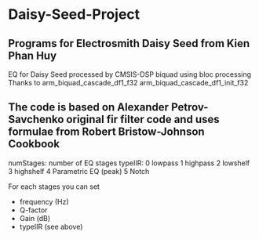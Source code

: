 # Daisy-Seed-Project
Programs for Electrosmith Daisy Seed from Kien Phan Huy
-----------------------------------------------------------------------
EQ for Daisy Seed processed by CMSIS-DSP biquad using bloc processing
Thanks to 
arm_biquad_cascade_df1_f32
arm_biquad_cascade_df1_init_f32

The code is based on Alexander Petrov-Savchenko original fir filter code
and uses formulae from Robert Bristow-Johnson Cookbook
-----------------------------------------------------------------------
numStages: number of EQ stages
typeIIR:
0 lowpass
1 highpass
2 lowshelf
3 highshelf
4 Parametric EQ (peak)
5 Notch
    
For each stages you can set 
* frequency (Hz)
* Q-factor
* Gain (dB)
* typeIIR (see above)


